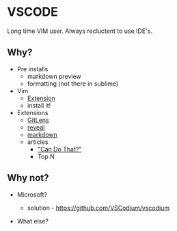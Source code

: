 # VSCODE

Long time VIM user. Always recluctent to use IDE's.

## Why?

* Pre installs
    * markdown preview
    * formatting (not there in sublime)
* Vim
    * [Extension](https://marketplace.visualstudio.com/items?itemName=vscodevim.vim)
    * install it!
* Extensions
    * [GitLens](https://marketplace.visualstudio.com/items?itemName=eamodio.gitlens)
    * [reveal](https://marketplace.visualstudio.com/items?itemName=evilz.vscode-reveal)
    * [markdown](https://marketplace.visualstudio.com/items?itemName=yzhang.markdown-all-in-one)
    * articles
      * ["Can Do That?"](https://vscodecandothat.com/)
      * Top N

## Why not?

* Microsoft?

  * solution - https://github.com/VSCodium/vscodium

* What else?
